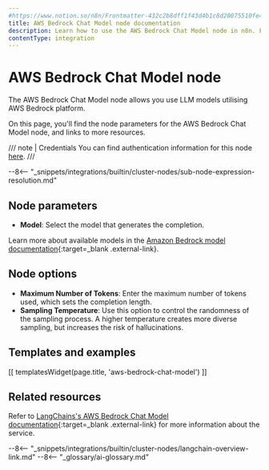 ```yaml
---
#https://www.notion.so/n8n/Frontmatter-432c2b8dff1f43d4b1c8d20075510fe4
title: AWS Bedrock Chat Model node documentation
description: Learn how to use the AWS Bedrock Chat Model node in n8n. Follow technical documentation to integrate AWS Bedrock Chat Model node into your workflows.
contentType: integration
---
```


# AWS Bedrock Chat Model node

The AWS Bedrock Chat Model node allows you use LLM models utilising AWS Bedrock platform.

On this page, you'll find the node parameters for the AWS Bedrock Chat Model node, and links to more resources.

/// note | Credentials
You can find authentication information for this node [here](/integrations/builtin/credentials/aws/).
///

--8<-- "_snippets/integrations/builtin/cluster-nodes/sub-node-expression-resolution.md"
	
## Node parameters

* **Model**: Select the model that generates the completion.

Learn more about available models in the [Amazon Bedrock model documentation](https://docs.aws.amazon.com/bedrock/latest/userguide/models-supported.html){:target=_blank .external-link}.

## Node options

* **Maximum Number of Tokens**: Enter the maximum number of tokens used, which sets the completion length.
* **Sampling Temperature**: Use this option to control the randomness of the sampling process. A higher temperature creates more diverse sampling, but increases the risk of hallucinations.

## Templates and examples

<!-- see https://www.notion.so/n8n/Pull-in-templates-for-the-integrations-pages-37c716837b804d30a33b47475f6e3780 -->
[[ templatesWidget(page.title, 'aws-bedrock-chat-model') ]]

## Related resources

Refer to [LangChains's AWS Bedrock Chat Model documentation](https://js.langchain.com/docs/integrations/chat/bedrock/){:target=_blank .external-link} for more information about the service.

--8<-- "_snippets/integrations/builtin/cluster-nodes/langchain-overview-link.md"
--8<-- "_glossary/ai-glossary.md"
